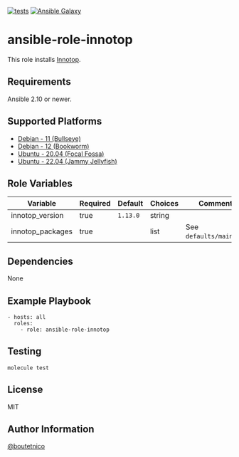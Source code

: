 [![tests](https://github.com/boutetnico/ansible-role-innotop/workflows/Test%20ansible%20role/badge.svg)](https://github.com/boutetnico/ansible-role-innotop/actions?query=workflow%3A%22Test+ansible+role%22)
[![Ansible Galaxy](https://img.shields.io/badge/galaxy-boutetnico.innotop-blue.svg)](https://galaxy.ansible.com/boutetnico/innotop)

ansible-role-innotop
====================

This role installs [Innotop](https://github.com/innotop/innotop).

Requirements
------------

Ansible 2.10 or newer.

Supported Platforms
-------------------

- [Debian - 11 (Bullseye)](https://wiki.debian.org/DebianBullseye)
- [Debian - 12 (Bookworm)](https://wiki.debian.org/DebianBookworm)
- [Ubuntu - 20.04 (Focal Fossa)](http://releases.ubuntu.com/20.04/)
- [Ubuntu - 22.04 (Jammy Jellyfish)](http://releases.ubuntu.com/22.04/)

Role Variables
--------------

| Variable                     | Required | Default                  | Choices   | Comments                         |
|------------------------------|----------|--------------------------|-----------|----------------------------------|
| innotop_version              | true     | `1.13.0`                 | string    |                                  |
| innotop_packages             | true     |                          | list      | See `defaults/main.yml`.         |

Dependencies
------------

None

Example Playbook
----------------

    - hosts: all
      roles:
        - role: ansible-role-innotop

Testing
-------

    molecule test

License
-------

MIT

Author Information
------------------

[@boutetnico](https://github.com/boutetnico)
